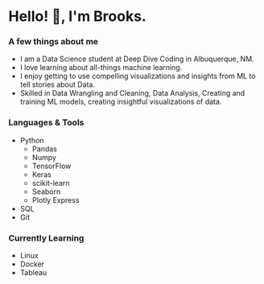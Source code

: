 # Hello! :wave:, I'm Brooks.

### A few things about me
- I am a Data Science student at Deep Dive Coding in Albuquerque, NM.
- I love learning about all-things machine learning.
- I enjoy getting to use compelling visualizations and insights from ML to tell stories about Data.
- Skilled in Data Wrangling and Cleaning, Data Analysis, Creating and training ML models, creating insightful visualizations of data.

### Languages & Tools 
- Python
  - Pandas
  - Numpy
  - TensorFlow
  - Keras
  - scikit-learn
  - Seaborn
  - Plotly Express
 - SQL
 - Git
### Currently Learning
- Linux
- Docker
- Tableau
  
  
  
